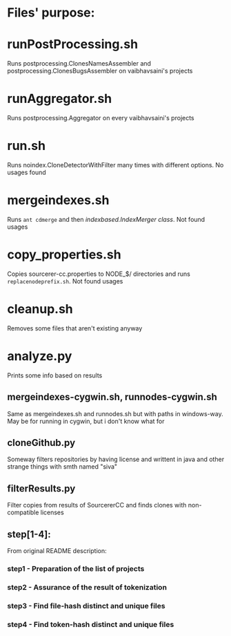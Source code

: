 # Files' purpose:

# runPostProcessing.sh

Runs postprocessing.ClonesNamesAssembler and postprocessing.ClonesBugsAssembler on vaibhavsaini's projects

# runAggregator.sh

Runs postprocessing.Aggregator on every vaibhavsaini's projects

# run.sh

Runs noindex.CloneDetectorWithFilter many times with different options. No usages found

# mergeindexes.sh

Runs `ant cdmerge` and then *indexbased.IndexMerger class*. Not found usages

# copy\_properties.sh

Copies sourcerer-cc.properties to NODE\_$/ directories and runs `replacenodeprefix.sh`. Not found usages

# cleanup.sh

Removes some files that aren't existing anyway

# analyze.py

Prints some info based on results

## mergeindexes-cygwin.sh, runnodes-cygwin.sh

Same as mergeindexes.sh and runnodes.sh but with paths in windows-way. May be for running in cygwin, but i don't know what for

## cloneGithub.py

Someway filters repositories by having license and writtent in java and other strange things with smth named "siva"

## filterResults.py

Filter copies from results of SourcererCC and finds clones with non-compatible licenses

## step[1-4]:

From original README description:

### step1 - Preparation of the list of projects
### step2 - Assurance of the result of tokenization
### step3 - Find file-hash distinct and unique files
### step4 - Find token-hash distinct and unique files

